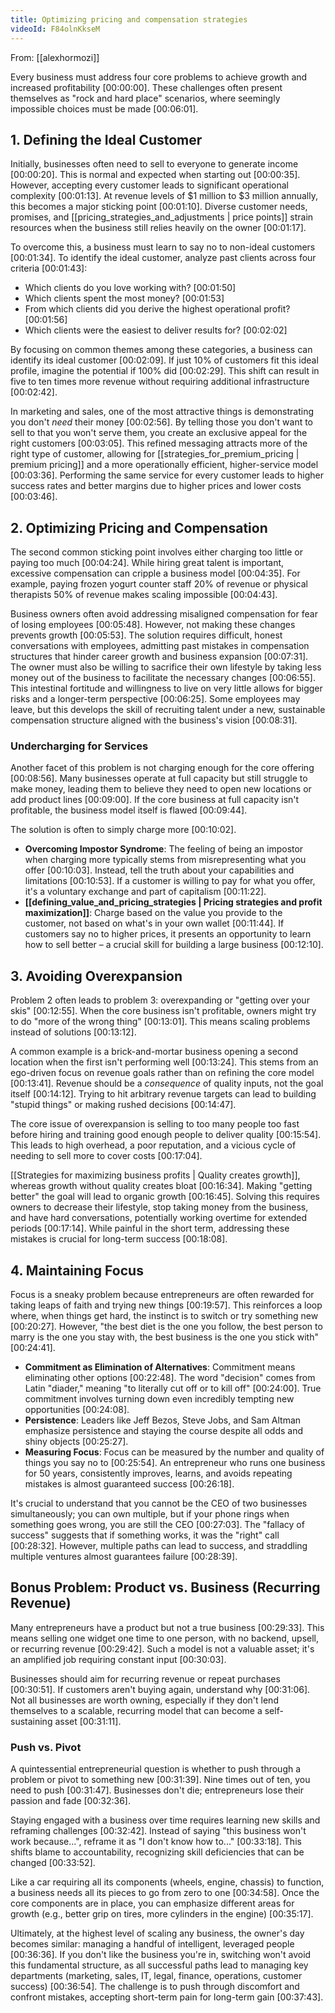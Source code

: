 ```yaml
---
title: Optimizing pricing and compensation strategies
videoId: F84olnKkseM
---
```


From: [[alexhormozi]] <br/> 

Every business must address four core problems to achieve growth and increased profitability <a class="yt-timestamp" data-t="00:00:00">[00:00:00]</a>. These challenges often present themselves as "rock and hard place" scenarios, where seemingly impossible choices must be made <a class="yt-timestamp" data-t="00:06:01">[00:06:01]</a>.

## 1. Defining the Ideal Customer

Initially, businesses often need to sell to everyone to generate income <a class="yt-timestamp" data-t="00:00:20">[00:00:20]</a>. This is normal and expected when starting out <a class="yt-timestamp" data-t="00:00:35">[00:00:35]</a>. However, accepting every customer leads to significant operational complexity <a class="yt-timestamp" data-t="00:01:13">[00:01:13]</a>. At revenue levels of $1 million to $3 million annually, this becomes a major sticking point <a class="yt-timestamp" data-t="00:01:10">[00:01:10]</a>. Diverse customer needs, promises, and [[pricing_strategies_and_adjustments | price points]] strain resources when the business still relies heavily on the owner <a class="yt-timestamp" data-t="00:01:17">[00:01:17]</a>.

To overcome this, a business must learn to say no to non-ideal customers <a class="yt-timestamp" data-t="00:01:34">[00:01:34]</a>. To identify the ideal customer, analyze past clients across four criteria <a class="yt-timestamp" data-t="00:01:43">[00:01:43]</a>:
*   Which clients do you love working with? <a class="yt-timestamp" data-t="00:01:50">[00:01:50]</a>
*   Which clients spent the most money? <a class="yt-timestamp" data-t="00:01:53">[00:01:53]</a>
*   From which clients did you derive the highest operational profit? <a class="yt-timestamp" data-t="00:01:56">[00:01:56]</a>
*   Which clients were the easiest to deliver results for? <a class="yt-timestamp" data-t="00:02:02">[00:02:02]</a>

By focusing on common themes among these categories, a business can identify its ideal customer <a class="yt-timestamp" data-t="00:02:09">[00:02:09]</a>. If just 10% of customers fit this ideal profile, imagine the potential if 100% did <a class="yt-timestamp" data-t="00:02:29">[00:02:29]</a>. This shift can result in five to ten times more revenue without requiring additional infrastructure <a class="yt-timestamp" data-t="00:02:42">[00:02:42]</a>.

In marketing and sales, one of the most attractive things is demonstrating you don't *need* their money <a class="yt-timestamp" data-t="00:02:56">[00:02:56]</a>. By telling those you don't want to sell to that you won't serve them, you create an exclusive appeal for the right customers <a class="yt-timestamp" data-t="00:03:05">[00:03:05]</a>. This refined messaging attracts more of the right type of customer, allowing for [[strategies_for_premium_pricing | premium pricing]] and a more operationally efficient, higher-service model <a class="yt-timestamp" data-t="00:03:36">[00:03:36]</a>. Performing the same service for every customer leads to higher success rates and better margins due to higher prices and lower costs <a class="yt-timestamp" data-t="00:03:46">[00:03:46]</a>.

## 2. Optimizing Pricing and Compensation

The second common sticking point involves either charging too little or paying too much <a class="yt-timestamp" data-t="00:04:24">[00:04:24]</a>. While hiring great talent is important, excessive compensation can cripple a business model <a class="yt-timestamp" data-t="00:04:35">[00:04:35]</a>. For example, paying frozen yogurt counter staff 20% of revenue or physical therapists 50% of revenue makes scaling impossible <a class="yt-timestamp" data-t="00:04:43">[00:04:43]</a>.

Business owners often avoid addressing misaligned compensation for fear of losing employees <a class="yt-timestamp" data-t="00:05:48">[00:05:48]</a>. However, not making these changes prevents growth <a class="yt-timestamp" data-t="00:05:53">[00:05:53]</a>. The solution requires difficult, honest conversations with employees, admitting past mistakes in compensation structures that hinder career growth and business expansion <a class="yt-timestamp" data-t="00:07:31">[00:07:31]</a>. The owner must also be willing to sacrifice their own lifestyle by taking less money out of the business to facilitate the necessary changes <a class="yt-timestamp" data-t="00:06:55">[00:06:55]</a>. This intestinal fortitude and willingness to live on very little allows for bigger risks and a longer-term perspective <a class="yt-timestamp" data-t="00:06:25">[00:06:25]</a>. Some employees may leave, but this develops the skill of recruiting talent under a new, sustainable compensation structure aligned with the business's vision <a class="yt-timestamp" data-t="00:08:31">[00:08:31]</a>.

### Undercharging for Services

Another facet of this problem is not charging enough for the core offering <a class="yt-timestamp" data-t="00:08:56">[00:08:56]</a>. Many businesses operate at full capacity but still struggle to make money, leading them to believe they need to open new locations or add product lines <a class="yt-timestamp" data-t="00:09:00">[00:09:00]</a>. If the core business at full capacity isn't profitable, the business model itself is flawed <a class="yt-timestamp" data-t="00:09:44">[00:09:44]</a>.

The solution is often to simply charge more <a class="yt-timestamp" data-t="00:10:02">[00:10:02]</a>.
*   **Overcoming Impostor Syndrome**: The feeling of being an impostor when charging more typically stems from misrepresenting what you offer <a class="yt-timestamp" data-t="00:10:03">[00:10:03]</a>. Instead, tell the truth about your capabilities and limitations <a class="yt-timestamp" data-t="00:10:53">[00:10:53]</a>. If a customer is willing to pay for what you offer, it's a voluntary exchange and part of capitalism <a class="yt-timestamp" data-t="00:11:22">[00:11:22]</a>.
*   **[[defining_value_and_pricing_strategies | Pricing strategies and profit maximization]]**: Charge based on the value you provide to the customer, not based on what's in your own wallet <a class="yt-timestamp" data-t="00:11:44">[00:11:44]</a>. If customers say no to higher prices, it presents an opportunity to learn how to sell better – a crucial skill for building a large business <a class="yt-timestamp" data-t="00:12:10">[00:12:10]</a>.

## 3. Avoiding Overexpansion

Problem 2 often leads to problem 3: overexpanding or "getting over your skis" <a class="yt-timestamp" data-t="00:12:55">[00:12:55]</a>. When the core business isn't profitable, owners might try to do "more of the wrong thing" <a class="yt-timestamp" data-t="00:13:01">[00:13:01]</a>. This means scaling problems instead of solutions <a class="yt-timestamp" data-t="00:13:12">[00:13:12]</a>.

A common example is a brick-and-mortar business opening a second location when the first isn't performing well <a class="yt-timestamp" data-t="00:13:24">[00:13:24]</a>. This stems from an ego-driven focus on revenue goals rather than on refining the core model <a class="yt-timestamp" data-t="00:13:41">[00:13:41]</a>. Revenue should be a *consequence* of quality inputs, not the goal itself <a class="yt-timestamp" data-t="00:14:12">[00:14:12]</a>. Trying to hit arbitrary revenue targets can lead to building "stupid things" or making rushed decisions <a class="yt-timestamp" data-t="00:14:47">[00:14:47]</a>.

The core issue of overexpansion is selling to too many people too fast before hiring and training good enough people to deliver quality <a class="yt-timestamp" data-t="00:15:54">[00:15:54]</a>. This leads to high overhead, a poor reputation, and a vicious cycle of needing to sell more to cover costs <a class="yt-timestamp" data-t="00:17:04">[00:17:04]</a>.

[[Strategies for maximizing business profits | Quality creates growth]], whereas growth without quality creates bloat <a class="yt-timestamp" data-t="00:16:34">[00:16:34]</a>. Making "getting better" the goal will lead to organic growth <a class="yt-timestamp" data-t="00:16:45">[00:16:45]</a>. Solving this requires owners to decrease their lifestyle, stop taking money from the business, and have hard conversations, potentially working overtime for extended periods <a class="yt-timestamp" data-t="00:17:14">[00:17:14]</a>. While painful in the short term, addressing these mistakes is crucial for long-term success <a class="yt-timestamp" data-t="00:18:08">[00:18:08]</a>.

## 4. Maintaining Focus

Focus is a sneaky problem because entrepreneurs are often rewarded for taking leaps of faith and trying new things <a class="yt-timestamp" data-t="00:19:57">[00:19:57]</a>. This reinforces a loop where, when things get hard, the instinct is to switch or try something new <a class="yt-timestamp" data-t="00:20:27">[00:20:27]</a>. However, "the best diet is the one you follow, the best person to marry is the one you stay with, the best business is the one you stick with" <a class="yt-timestamp" data-t="00:24:41">[00:24:41]</a>.

*   **Commitment as Elimination of Alternatives**: Commitment means eliminating other options <a class="yt-timestamp" data-t="00:22:48">[00:22:48]</a>. The word "decision" comes from Latin "diader," meaning "to literally cut off or to kill off" <a class="yt-timestamp" data-t="00:24:00">[00:24:00]</a>. True commitment involves turning down even incredibly tempting new opportunities <a class="yt-timestamp" data-t="00:24:08">[00:24:08]</a>.
*   **Persistence**: Leaders like Jeff Bezos, Steve Jobs, and Sam Altman emphasize persistence and staying the course despite all odds and shiny objects <a class="yt-timestamp" data-t="00:25:27">[00:25:27]</a>.
*   **Measuring Focus**: Focus can be measured by the number and quality of things you say no to <a class="yt-timestamp" data-t="00:25:54">[00:25:54]</a>. An entrepreneur who runs one business for 50 years, consistently improves, learns, and avoids repeating mistakes is almost guaranteed success <a class="yt-timestamp" data-t="00:26:18">[00:26:18]</a>.

It's crucial to understand that you cannot be the CEO of two businesses simultaneously; you can own multiple, but if your phone rings when something goes wrong, you are still the CEO <a class="yt-timestamp" data-t="00:27:03">[00:27:03]</a>. The "fallacy of success" suggests that if something works, it was the "right" call <a class="yt-timestamp" data-t="00:28:32">[00:28:32]</a>. However, multiple paths can lead to success, and straddling multiple ventures almost guarantees failure <a class="yt-timestamp" data-t="00:28:39">[00:28:39]</a>.

## Bonus Problem: Product vs. Business (Recurring Revenue)

Many entrepreneurs have a product but not a true business <a class="yt-timestamp" data-t="00:29:33">[00:29:33]</a>. This means selling one widget one time to one person, with no backend, upsell, or recurring revenue <a class="yt-timestamp" data-t="00:29:42">[00:29:42]</a>. Such a model is not a valuable asset; it's an amplified job requiring constant input <a class="yt-timestamp" data-t="00:30:03">[00:30:03]</a>.

Businesses should aim for recurring revenue or repeat purchases <a class="yt-timestamp" data-t="00:30:51">[00:30:51]</a>. If customers aren't buying again, understand why <a class="yt-timestamp" data-t="00:31:06">[00:31:06]</a>. Not all businesses are worth owning, especially if they don't lend themselves to a scalable, recurring model that can become a self-sustaining asset <a class="yt-timestamp" data-t="00:31:11">[00:31:11]</a>.

### Push vs. Pivot

A quintessential entrepreneurial question is whether to push through a problem or pivot to something new <a class="yt-timestamp" data-t="00:31:39">[00:31:39]</a>. Nine times out of ten, you need to push <a class="yt-timestamp" data-t="00:31:47">[00:31:47]</a>. Businesses don't die; entrepreneurs lose their passion and fade <a class="yt-timestamp" data-t="00:32:36">[00:32:36]</a>.

Staying engaged with a business over time requires learning new skills and reframing challenges <a class="yt-timestamp" data-t="00:32:42">[00:32:42]</a>. Instead of saying "this business won't work because...", reframe it as "I don't know how to..." <a class="yt-timestamp" data-t="00:33:18">[00:33:18]</a>. This shifts blame to accountability, recognizing skill deficiencies that can be changed <a class="yt-timestamp" data-t="00:33:52">[00:33:52]</a>.

Like a car requiring all its components (wheels, engine, chassis) to function, a business needs all its pieces to go from zero to one <a class="yt-timestamp" data-t="00:34:58">[00:34:58]</a>. Once the core components are in place, you can emphasize different areas for growth (e.g., better grip on tires, more cylinders in the engine) <a class="yt-timestamp" data-t="00:35:17">[00:35:17]</a>.

Ultimately, at the highest level of scaling any business, the owner's day becomes similar: managing a handful of intelligent, leveraged people <a class="yt-timestamp" data-t="00:36:36">[00:36:36]</a>. If you don't like the business you're in, switching won't avoid this fundamental structure, as all successful paths lead to managing key departments (marketing, sales, IT, legal, finance, operations, customer success) <a class="yt-timestamp" data-t="00:36:54">[00:36:54]</a>. The challenge is to push through discomfort and confront mistakes, accepting short-term pain for long-term gain <a class="yt-timestamp" data-t="00:37:43">[00:37:43]</a>.